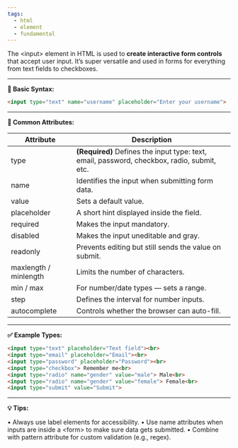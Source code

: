```yaml
---
tags:
  - html
  - element
  - fundamental
---
```


The \<input> element in HTML is used to **create interactive form controls** that accept user input. It’s super versatile and used in forms for everything from text fields to checkboxes.

---

**📌 Basic Syntax:**

```html
<input type="text" name="username" placeholder="Enter your username">
```

  

---

**🔑 Common Attributes:**

|**Attribute**|**Description**|
|---|---|
|type|**(Required)** Defines the input type: text, email, password, checkbox, radio, submit, etc.|
|name|Identifies the input when submitting form data.|
|value|Sets a default value.|
|placeholder|A short hint displayed inside the field.|
|required|Makes the input mandatory.|
|disabled|Makes the input uneditable and gray.|
|readonly|Prevents editing but still sends the value on submit.|
|maxlength / minlength|Limits the number of characters.|
|min / max|For number/date types — sets a range.|
|step|Defines the interval for number inputs.|
|autocomplete|Controls whether the browser can auto-fill.|

  

---

**✅ Example Types:**

```html
<input type="text" placeholder="Text field"><br>
<input type="email" placeholder="Email"><br>
<input type="password" placeholder="Password"><br>
<input type="checkbox"> Remember me<br>
<input type="radio" name="gender" value="male"> Male<br>
<input type="radio" name="gender" value="female"> Female<br>
<input type="submit" value="Submit">
```

  

---

**💡 Tips:**

• Always use label elements for accessibility.
• Use name attributes when inputs are inside a \<form> to make sure data gets submitted.
• Combine with pattern attribute for custom validation (e.g., regex).
